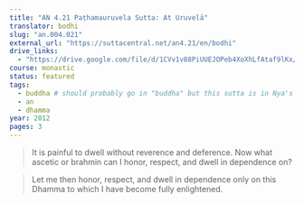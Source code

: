 ```yaml
---
title: "AN 4.21 Paṭhamauruvela Sutta: At Uruvelā"
translator: bodhi
slug: "an.004.021"
external_url: "https://suttacentral.net/an4.21/en/bodhi"
drive_links:
  - "https://drive.google.com/file/d/1CVv1v88PiUUEJOPeb4XoXhLfAtaf9lKx/view?usp=drivesdk"
course: monastic
status: featured
tags:
  - buddha # should probably go in "buddha" but this sutta is in Nya's *Life* so I felt no need to duplicate it
  - an
  - dhamma
year: 2012
pages: 3
---
```


> It is painful to dwell without reverence and deference. Now what ascetic or brahmin can I honor, respect, and dwell in dependence on?

> Let me then honor, respect, and dwell in dependence only on this Dhamma to which I have become fully enlightened.
